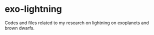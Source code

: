 # exo-lightning
Codes and files related to my research on lightning on exoplanets and brown dwarfs.

